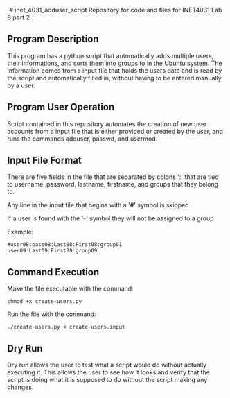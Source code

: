 `# inet_4031_adduser_script
Repository for code and files for INET4031 Lab 8 part 2
## Program Description
This program has a python script that automatically adds multiple users, their informations, and sorts them into groups to in the Ubuntu system. The information comes from a input file that holds the users data and is read by the script and automatically filled in, without having to be entered manually by a user.

## Program User Operation
Script contained in this repository automates the creation of new user accounts from a input file that is either provided or created by the user, and runs the commands adduser, passwd, and usermod.

## Input File Format
There are five fields in the file that are separated by colons ':' that are tied to username, password, lastname, firstname, and groups that they belong to.

Any line in the input file that begins with a '#' symbol is skipped

If a user is found with the '-' symbol they will not be assigned to a group

Example:

```
#user08:pass08:Last08:First08:group01
user09:Last09:First09:group09
```

## Command Execution
Make the file executable with the command:

```
chmod +x create-users.py
```

Run the file with the command:

```
./create-users.py < create-users.input
```
## Dry Run
Dry run allows the user to test what a script would do without actually executing it. This allows the user to see how it looks and verify that the script is doing what it is supposed to do without the script making any changes.
